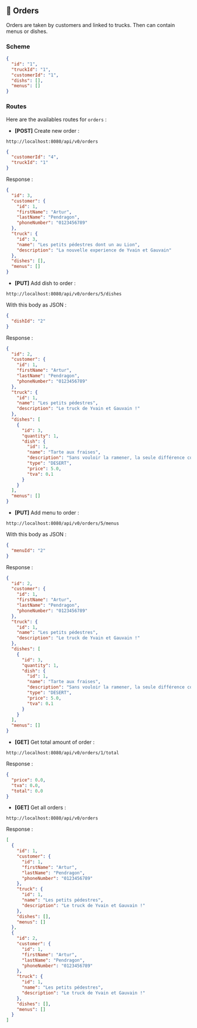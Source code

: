 ## :page_facing_up: Orders

Orders are taken by customers and linked to trucks. Then can contain menus or dishes.

### Scheme

```json
{
  "id": "1",
  "truckId": "1",
  "customerId": "1",
  "dishs": [],
  "menus": []
}
```

### Routes

Here are the availables routes for `orders` :

- **[POST]** Create new order :

```http request
http://localhost:8080/api/v0/orders
```

```json
{
  "customerId": "4",
  "truckId": "1"
}
```

Response :
```json
{
  "id": 3,
  "customer": {
    "id": 1,
    "firstName": "Artur",
    "lastName": "Pendragon",
    "phoneNumber": "0123456789"
  },
  "truck": {
    "id": 3,
    "name": "Les petits pédestres dont un au Lion",
    "description": "La nouvelle experience de Yvain et Gauvain"
  },
  "dishes": [],
  "menus": []
}
```

- **[PUT]** Add dish to order :

```http request
http://localhost:8080/api/v0/orders/5/dishes
```

With this body as JSON :

```json
{
  "dishId": "2"
}
```

Response :
```json
{
  "id": 2,
  "customer": {
    "id": 1,
    "firstName": "Artur",
    "lastName": "Pendragon",
    "phoneNumber": "0123456789"
  },
  "truck": {
    "id": 1,
    "name": "Les petits pédestres",
    "description": "Le truck de Yvain et Gauvain !"
  },
  "dishes": [
    {
      "id": 3,
      "quantity": 1,
      "dish": {
        "id": 1,
        "name": "Tarte aux fraises",
        "description": "Sans vouloir la ramener, la seule différence concrète avec des briques, c'est que vous appelez ça des tartes !",
        "type": "DESERT",
        "price": 5.0,
        "tva": 0.1
      }
    }
  ],
  "menus": []
}
```

- **[PUT]** Add menu to order :

```http request
http://localhost:8080/api/v0/orders/5/menus
```

With this body as JSON :

```json
{
  "menuId": "2"
}
```

Response :
```json
{
  "id": 2,
  "customer": {
    "id": 1,
    "firstName": "Artur",
    "lastName": "Pendragon",
    "phoneNumber": "0123456789"
  },
  "truck": {
    "id": 1,
    "name": "Les petits pédestres",
    "description": "Le truck de Yvain et Gauvain !"
  },
  "dishes": [
    {
      "id": 3,
      "quantity": 1,
      "dish": {
        "id": 1,
        "name": "Tarte aux fraises",
        "description": "Sans vouloir la ramener, la seule différence concrète avec des briques, c'est que vous appelez ça des tartes !",
        "type": "DESERT",
        "price": 5.0,
        "tva": 0.1
      }
    }
  ],
  "menus": []
}
```

- **[GET]** Get total amount of order :

```http request
http://localhost:8080/api/v0/orders/1/total
```

Response :
```json
{
  "price": 0.0,
  "tva": 0.0,
  "total": 0.0
}
```

- **[GET]** Get all orders :

```http request
http://localhost:8080/api/v0/orders
```

Response :
```json
[
  {
    "id": 1,
    "customer": {
      "id": 1,
      "firstName": "Artur",
      "lastName": "Pendragon",
      "phoneNumber": "0123456789"
    },
    "truck": {
      "id": 1,
      "name": "Les petits pédestres",
      "description": "Le truck de Yvain et Gauvain !"
    },
    "dishes": [],
    "menus": []
  },
  {
    "id": 2,
    "customer": {
      "id": 1,
      "firstName": "Artur",
      "lastName": "Pendragon",
      "phoneNumber": "0123456789"
    },
    "truck": {
      "id": 1,
      "name": "Les petits pédestres",
      "description": "Le truck de Yvain et Gauvain !"
    },
    "dishes": [],
    "menus": []
  }
]
```
